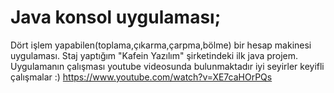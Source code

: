 # Java konsol uygulaması;
Dört işlem yapabilen(toplama,çıkarma,çarpma,bölme) bir hesap makinesi uygulaması.
Staj yaptığım "Kafein Yazılım" şirketindeki ilk java projem.
Uygulamanın çalışması youtube videosunda bulunmaktadır iyi seyirler keyifli çalışmalar :)
https://www.youtube.com/watch?v=XE7caHOrPQs
